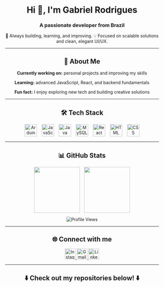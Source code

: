 <h1 align="center">Hi 👋, I'm Gabriel Rodrigues</h1>
<h3 align="center">A passionate developer from Brazil</h3>

<p align="center">🚀 Always building, learning, and improving. 💡 Focused on scalable solutions and clean, elegant UI/UX.</p>

---

<h2 align="center">📌 About Me</h2>
<div align="center">
  <p><b>Currently working on:</b> personal projects and improving my skills</p>
  <p><b>Learning:</b> advanced JavaScript, React, and backend fundamentals</p>
  <p><b>Fun fact:</b> I enjoy exploring new tech and building creative solutions</p>
</div>

---

<h2 align="center">🛠 Tech Stack</h2>
<div align="center">
  <img src="https://skillicons.dev/icons?i=arduino" height="40" alt="Arduino" /> <img width="8" />
  <img src="https://skillicons.dev/icons?i=js" height="40" alt="JavaScript" /> <img width="8" />
  <img src="https://skillicons.dev/icons?i=java" height="40" alt="Java" /> <img width="8" />
  <img src="https://skillicons.dev/icons?i=mysql" height="40" alt="MySQL" /> <img width="8" />
  <img src="https://skillicons.dev/icons?i=react" height="40" alt="React" /> <img width="8" />
  <img src="https://skillicons.dev/icons?i=html" height="40" alt="HTML" /> <img width="8" />
  <img src="https://skillicons.dev/icons?i=css" height="40" alt="CSS" />
</div>

---

<h2 align="center">📊 GitHub Stats</h2>
<div align="center">
  <img src="https://streak-stats.demolab.com?user=gaabrielrodrigues&locale=en&mode=daily&theme=dark&hide_border=true&border_radius=10" height="150" style="margin-right:10px;" />
  <img src="https://github-readme-stats.vercel.app/api?username=gaabrielrodrigues&hide_title=true&hide_rank=false&show_icons=true&include_all_commits=true&count_private=true&disable_animations=false&theme=dark&locale=en&hide_border=true" height="150" />
</div>

<div align="center" style="margin-top: 10px;">
  <img src="https://komarev.com/ghpvc/?username=gaabrielrodrigues&style=flat-square" alt="Profile Views" />
</div>

---

<h2 align="center">🌐 Connect with me</h2>
<div align="center">
  <a href="https://instagram.com/" target="_blank">
    <img src="https://img.shields.io/static/v1?message=Instagram&logo=instagram&color=E4405F&logoColor=white&style=for-the-badge" height="35" alt="Instagram" />
  </a>
  <a href="mailto:email@gmail.com" target="_blank">
    <img src="https://img.shields.io/static/v1?message=Gmail&logo=gmail&color=D14836&logoColor=white&style=for-the-badge" height="35" alt="Gmail" />
  </a>
  <a href="https://linkedin.com/in/" target="_blank">
    <img src="https://img.shields.io/static/v1?message=LinkedIn&logo=linkedin&color=0077B5&logoColor=white&style=for-the-badge" height="35" alt="LinkedIn" />
  </a>
</div>

---

<h2 align="center">⬇️ Check out my repositories below! ⬇️</h2>

